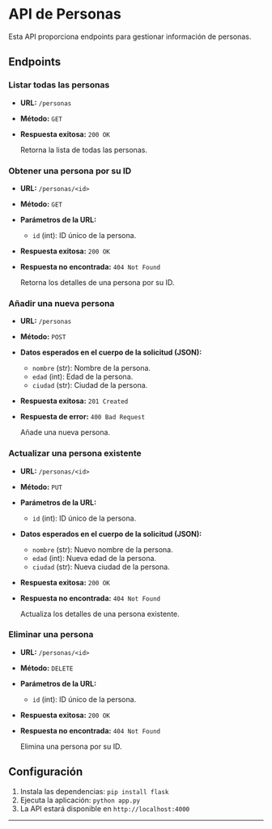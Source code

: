 # API de Personas

Esta API proporciona endpoints para gestionar información de personas.

## Endpoints

### Listar todas las personas

- **URL:** `/personas`
- **Método:** `GET`
- **Respuesta exitosa:** `200 OK`

   Retorna la lista de todas las personas.

### Obtener una persona por su ID

- **URL:** `/personas/<id>`
- **Método:** `GET`
- **Parámetros de la URL:**
  - `id` (int): ID único de la persona.
- **Respuesta exitosa:** `200 OK`
- **Respuesta no encontrada:** `404 Not Found`

   Retorna los detalles de una persona por su ID.

### Añadir una nueva persona

- **URL:** `/personas`
- **Método:** `POST`
- **Datos esperados en el cuerpo de la solicitud (JSON):**
  - `nombre` (str): Nombre de la persona.
  - `edad` (int): Edad de la persona.
  - `ciudad` (str): Ciudad de la persona.
- **Respuesta exitosa:** `201 Created`
- **Respuesta de error:** `400 Bad Request`

   Añade una nueva persona.

### Actualizar una persona existente

- **URL:** `/personas/<id>`
- **Método:** `PUT`
- **Parámetros de la URL:**
  - `id` (int): ID único de la persona.
- **Datos esperados en el cuerpo de la solicitud (JSON):**
  - `nombre` (str): Nuevo nombre de la persona.
  - `edad` (int): Nueva edad de la persona.
  - `ciudad` (str): Nueva ciudad de la persona.
- **Respuesta exitosa:** `200 OK`
- **Respuesta no encontrada:** `404 Not Found`

   Actualiza los detalles de una persona existente.

### Eliminar una persona

- **URL:** `/personas/<id>`
- **Método:** `DELETE`
- **Parámetros de la URL:**
  - `id` (int): ID único de la persona.
- **Respuesta exitosa:** `200 OK`
- **Respuesta no encontrada:** `404 Not Found`

   Elimina una persona por su ID.

## Configuración

1. Instala las dependencias: `pip install flask`
2. Ejecuta la aplicación: `python app.py`
3. La API estará disponible en `http://localhost:4000`

---

